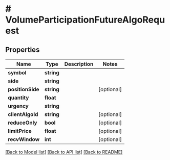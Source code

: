 # # VolumeParticipationFutureAlgoRequest

## Properties

Name | Type | Description | Notes
------------ | ------------- | ------------- | -------------
**symbol** | **string** |  |
**side** | **string** |  |
**positionSide** | **string** |  | [optional]
**quantity** | **float** |  |
**urgency** | **string** |  |
**clientAlgoId** | **string** |  | [optional]
**reduceOnly** | **bool** |  | [optional]
**limitPrice** | **float** |  | [optional]
**recvWindow** | **int** |  | [optional]

[[Back to Model list]](../../README.md#models) [[Back to API list]](../../README.md#endpoints) [[Back to README]](../../README.md)
